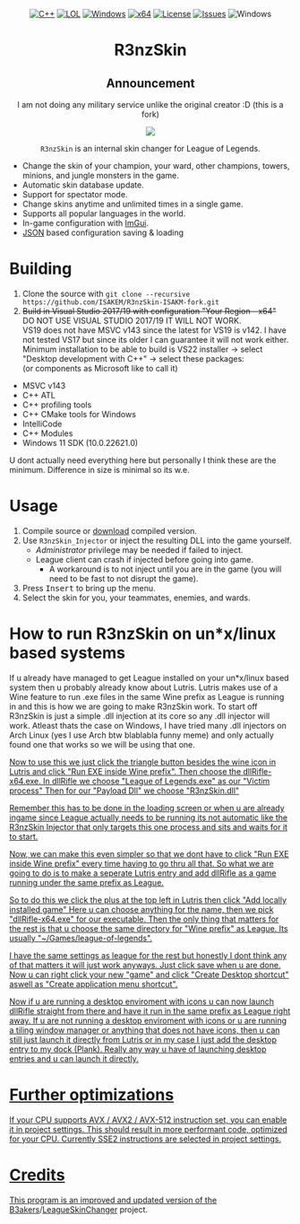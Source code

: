 ﻿<div align="center">

   [![C++](https://img.shields.io/badge/Language-C%2B%2B-%23f34b7d.svg?style=plastic)](https://en.wikipedia.org/wiki/C%2B%2B)
   [![LOL](https://img.shields.io/badge/Game-League%20of%20Legends-445fa5.svg?style=plastic)](https://na.leagueoflegends.com)
   [![Windows](https://img.shields.io/badge/Platform-Windows-0078d7.svg?style=plastic)](https://en.wikipedia.org/wiki/Microsoft_Windows)
   [![x64](https://img.shields.io/badge/Arch-x64-red.svg?style=plastic)](https://en.wikipedia.org/wiki/X86-64)
   [![License](https://img.shields.io/github/license/R3nzTheCodeGOD/R3nzSkin.svg?style=plastic)](LICENSE)
   [![Issues](https://img.shields.io/github/issues/R3nzTheCodeGOD/R3nzSkin.svg?style=plastic)](https://github.com/R3nzTheCodeGOD/R3nzSkin/issues)
   ![Windows](https://github.com/R3nzTheCodeGOD/R3nzSkin/workflows/Windows/badge.svg?branch=main&event=push)

   # **R3nzSkin**

   ## Announcement
   I am not doing any military service unlike the original creator :D (this is a fork)

   <img src="https://user-images.githubusercontent.com/58574988/134170370-c827d712-fcc7-432f-b9f8-96678b0c9bf6.gif">

   `R3nzSkin` is an internal skin changer for League of Legends.

</div>

- Change the skin of your champion, your ward, other champions, towers, minions, and jungle monsters in the game.
- Automatic skin database update.
- Support for spectator mode.
- Change skins anytime and unlimited times in a single game.
- Supports all popular languages ​​in the world.
- In-game configuration with <a href="https://github.com/ocornut/imgui">ImGui</a>.
- <a href="https://github.com/nlohmann/json">JSON</a> based configuration saving & loading

# Building
   1. Clone the source with `git clone --recursive https://github.com/ISAKEM/R3nzSkin-ISAKM-fork.git`
   2. ~~Build in Visual Studio 2017/19 with configuration "Your Region - x64"~~  
	DO NOT USE VISUAL STUDIO 2017/19 IT WILL NOT WORK.  
	VS19 does not have MSVC v143 since the latest for VS19 is v142. I have not tested VS17 but since its older I can guarantee it will not work either.  
	Minimum installation to be able to build is VS22 installer -> select "Desktop development with C++" -> select these packages:  
	(or components as Microsoft like to call it)

- MSVC v143
- C++ ATL
- C++ profiling tools
- C++ CMake tools for Windows
- IntelliCode
- C++ Modules
- Windows 11 SDK (10.0.22621.0)
  
U dont actually need everything here but personally I think these are the minimum. Difference in size is minimal so its w.e.
	  

# Usage
   1. Compile source or <a href="https://github.com/ISAKEM/R3nzSkin-ISAKM-fork/releases/latest">download</a> compiled version.
   2. Use `R3nzSkin_Injector` or inject the resulting DLL into the game yourself.
      - *Administrator* privilege may be needed if failed to inject.
      - League client can crash if injected before going into game.
         - A workaround is to not inject until you are in the game (you will need to be fast to not disrupt the game).
   3. Press <kbd>Insert</kbd> to bring up the menu.
   4. Select the skin for you, your teammates, enemies, and wards.

# How to run R3nzSkin on un*x/linux based systems
If u already have managed to get League installed on your un*x/linux based system then u probably already know about Lutris. Lutris makes use of a Wine feature to run .exe files in the same Wine prefix as League is running in and this is how we are going to make R3nzSkin work. To start off R3nzSkin is just a simple .dll injection at its core so any .dll injector will work. Atleast thats the case on Windows, I have tried many .dll injectors on Arch Linux (yes I use Arch btw blablabla funny meme) and only actually found one that works so we will be using that one.
<a href="https://github.com/andrewbae/windows-dll-injector">

Now to use this we just click the triangle button besides the wine icon in Lutris and click "Run EXE inside Wine prefix". 
Then choose the dllRifle-x64.exe. 
In dllRifle we choose "League of Legends.exe" as our "Victim process"
Then for our "Payload Dll" we choose "R3nzSkin.dll"

Remember this has to be done in the loading screen or when u are already ingame since League actually needs to be running its not automatic like the R3nzSkin Injector that only targets this one process and sits and waits for it to start.

Now, we can make this even simpler so that we dont have to click "Run EXE inside Wine prefix" every time having to go thru all that. So what we are going to do is to make a seperate Lutris entry and add dllRifle as a game running under the same prefix as League.

So to do this we click the plus at the top left in Lutris then click "Add locally installed game"
Here u can choose anything for the name, then we pick "dllRifle-x64.exe" for our executable.
Then the only thing that matters for the rest is that u choose the same directory for "Wine prefix" as League. Its 
usually "~/Games/league-of-legends".

I have the same settings as league for the rest but honestly I dont think any of that matters it will just work anyways. Just click save when u are done.
Now u can right click your new "game" and click "Create Desktop shortcut" aswell as "Create application menu shortcut".

Now if u are running a desktop enviroment with icons u can now launch dllRifle straight from there and have it run in the same prefix as League right away. If u are not running a desktop enviroment with icons or u are running a tiling window manager or anything that does not have icons, then u can still just launch it directly from Lutris or in my case I just add the desktop entry to my dock (Plank). Really any way u have of launching desktop entries and u can launch it directly.

# Further optimizations
   If your CPU supports AVX / AVX2 / AVX-512 instruction set, you can enable it in project settings. This should result in more performant code, optimized for your CPU. Currently SSE2 instructions are selected in project settings.

# Credits
   This program is an improved and updated version of the <a href="https://github.com/B3akers">B3akers</a>/<a href="https://github.com/B3akers/LeagueSkinChanger">LeagueSkinChanger</a> project.
